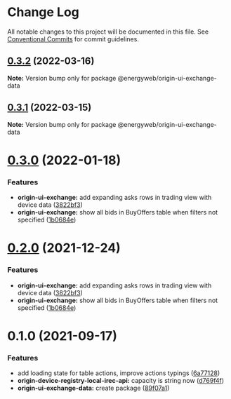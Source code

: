 # Change Log

All notable changes to this project will be documented in this file.
See [Conventional Commits](https://conventionalcommits.org) for commit guidelines.

## [0.3.2](https://github.com/energywebfoundation/origin/compare/@energyweb/origin-ui-exchange-data@0.3.1...@energyweb/origin-ui-exchange-data@0.3.2) (2022-03-16)

**Note:** Version bump only for package @energyweb/origin-ui-exchange-data





## [0.3.1](https://github.com/energywebfoundation/origin/compare/@energyweb/origin-ui-exchange-data@0.3.0...@energyweb/origin-ui-exchange-data@0.3.1) (2022-03-15)

**Note:** Version bump only for package @energyweb/origin-ui-exchange-data





# [0.3.0](https://github.com/energywebfoundation/origin/compare/@energyweb/origin-ui-exchange-data@0.1.0...@energyweb/origin-ui-exchange-data@0.3.0) (2022-01-18)


### Features

* **origin-ui-exchange:** add expanding asks rows in trading view with device data ([3822bf3](https://github.com/energywebfoundation/origin/commit/3822bf3f4ff54ad511b57ecb92a68422d828a1bc))
* **origin-ui-exchange:** show all bids in BuyOffers table when filters not specified ([1b0684e](https://github.com/energywebfoundation/origin/commit/1b0684e1489753b40585bad989822c1e0dc3aae1))





# [0.2.0](https://github.com/energywebfoundation/origin/compare/@energyweb/origin-ui-exchange-data@0.1.0...@energyweb/origin-ui-exchange-data@0.2.0) (2021-12-24)


### Features

* **origin-ui-exchange:** add expanding asks rows in trading view with device data ([3822bf3](https://github.com/energywebfoundation/origin/commit/3822bf3f4ff54ad511b57ecb92a68422d828a1bc))
* **origin-ui-exchange:** show all bids in BuyOffers table when filters not specified ([1b0684e](https://github.com/energywebfoundation/origin/commit/1b0684e1489753b40585bad989822c1e0dc3aae1))





# 0.1.0 (2021-09-17)


### Features

* add loading state for table actions, improve actions typings ([6a77128](https://github.com/energywebfoundation/origin/commit/6a771283ae4535ca1feaa731267a7de739177af5))
* **origin-device-registry-local-irec-api:** capacity is string now ([d769f4f](https://github.com/energywebfoundation/origin/commit/d769f4fc0bd89c3bfe2a077db3f47006c9f6cc33))
* **origin-ui-exchange-data:** create package ([89f07a1](https://github.com/energywebfoundation/origin/commit/89f07a1a2822c9d1938ebbff185013eb4321f70a))
